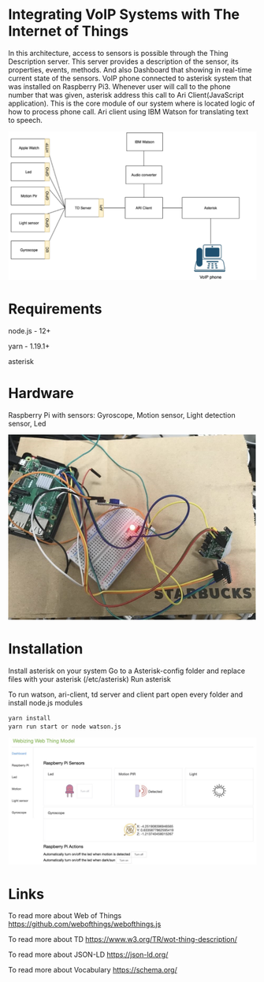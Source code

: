 # Integrating VoIP Systems with The Internet of Things

In this architecture, access to sensors is possible through the Thing Description server. This server
provides a description of the sensor, its properties, events, methods. And also Dashboard that showing
in real-time current state of the sensors. VoIP phone connected to asterisk system that was installed
on Raspberry Pi3. Whenever user will call to the phone number that was given, asterisk address this
call to Ari Client(JavaScript application). This is the core module of our system where is located logic
of how to process phone call. Ari client using IBM Watson for translating text to speech.

![alt text](https://github.com/alexander-lipnitskiy/VoIP/blob/main/arch.png)

# Requirements
node.js - 12+

yarn - 1.19.1+

asterisk

# Hardware
Raspberry Pi with sensors:
Gyroscope, Motion sensor, Light detection sensor, Led

![alt text](https://github.com/alexander-lipnitskiy/VoIP/blob/main/hardware.png)


# Installation

Install asterisk on your system
Go to a Asterisk-config folder and replace files with your asterisk (/etc/asterisk)
Run asterisk

To run watson, ari-client, td server and client part open every folder and install node.js modules

```bash
yarn install
yarn run start or node watson.js
```

![alt text](https://github.com/alexander-lipnitskiy/VoIP/blob/main/interface.png)

# Links

To read more about Web of Things https://github.com/webofthings/webofthings.js

To read more about TD https://www.w3.org/TR/wot-thing-description/

To read more about JSON-LD https://json-ld.org/

To read more about Vocabulary https://schema.org/
